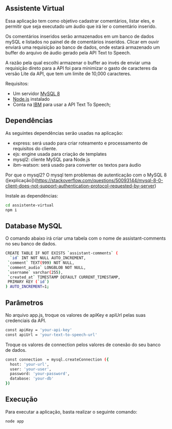 
## Assistente Virtual

Essa aplicação tem como objetivo cadastrar comentários, listar eles, e permitir que seja executado um áudio que irá ler o comentário inserido.

Os comentários inseridos serão armazenados em um banco de dados mySQL e listados no painel de de comentários inseridos.
Clicar em ouvir enviará uma requisição ao banco de dados, onde estará armazenado um buffer do arquivo de áudio gerado pela API Text to Speech.

A razão pela qual escolhi armazenar o buffer ao invés de enviar uma requisição direto para a API foi para minimizar o gasto de caracteres da versão Lite da API, que tem um limite de 10,000 caracteres.

Requisitos:
- Um servidor [MySQL 8](https://dev.mysql.com/downloads/) 
- [Node.js](https://nodejs.org/) instalado
- Conta na [IBM](https://www.ibm.com/cloud/watson-text-to-speech) para usar a API Text To Speech;


## Dependências

As seguintes dependências serão usadas na aplicação:
- express: será usado para criar roteamento e processamento de requisitos do cliente.
- ejs: engine usada para criação de templates
- mysql2: cliente MySQL para Node.js
- ibm-watson: será usado para converter os textos para áudio

Por que o mysql2?
O mysql tem problemas de autenticação com o MySQL 8 ([explicação])(https://stackoverflow.com/questions/50093144/mysql-8-0-client-does-not-support-authentication-protocol-requested-by-server)


Instale as dependências:

```sh
cd assistente-virtual
npm i
```

## Database MySQL

O comando abaixo irá criar uma tabela com o nome de assistant-comments no seu banco de dados.

```sh
CREATE TABLE IF NOT EXISTS `assistant-comments` (
  `id` INT NOT NULL AUTO_INCREMENT,
 `comment` TEXT(999) NOT NULL,
 `comment_audio` LONGBLOB NOT NULL,
 `username` varchar(255),
 `created_at` TIMESTAMP DEFAULT CURRENT_TIMESTAMP,
 PRIMARY KEY (`id`)
) AUTO_INCREMENT=1;
```


## Parâmetros

No arquivo app.js, troque os valores de apiKey e apiUrl pelas suas credenciais da API.

```sh
const apiKey = 'your-api-key'
const apiUrl = 'your-text-to-speech-url'

```


Troque os valores de connection pelos valores de conexão do seu banco de dados.

```sh
const connection  = mysql.createConnection ({
  host: 'your-url',
  user: 'your-user',
  password: 'your-password',
  database: 'your-db'
})

```

## Execução

Para executar a aplicação, basta realizar o seguinte comando:

```sh
node app
```